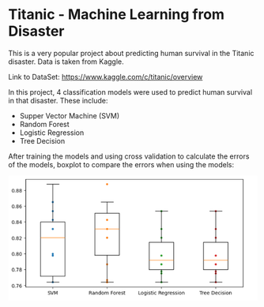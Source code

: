 # Titanic - Machine Learning from Disaster

This is a very popular project about predicting human survival in the Titanic disaster. Data is taken from Kaggle.

Link to DataSet: https://www.kaggle.com/c/titanic/overview

In this project, 4 classification models were used to predict human survival in that disaster. These include:
- Supper Vector Machine (SVM)
- Random Forest
- Logistic Regression
- Tree Decision

After training the models and using cross validation to calculate the errors of the models, boxplot to compare the errors when using the models:

![](boxplot.png)
